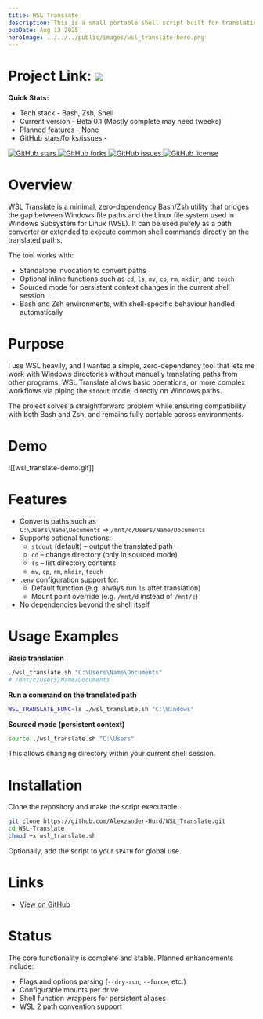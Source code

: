 ```yaml
---
title: WSL Translate
description: This is a small portable shell script built for translating Windows paths in a WSL environment, and optionally performing functions on the result.
pubDate: Aug 13 2025
heroImage: ../../../public/images/wsl_translate-hero.png
---
```

# Project Link: <a href="https://github.com/Alexzander-Hurd/WSL_Translate"><img src="https://img.shields.io/badge/GitHub-%23121011.svg?logo=github&logoColor=white"/></a>

**Quick Stats:**

- Tech stack - Bash, Zsh, Shell
- Current version - Beta 0.1 (Mostly complete may need tweeks)
- Planned features - None
- GitHub stars/forks/issues - 
<p><a href="https://github.com/Alexzander-Hurd/WSL_Translate/stargazers">
  <img src="https://img.shields.io/github/stars/Alexzander-Hurd/WSL_Translate?style=for-the-badge" alt="GitHub stars" />
</a>
<a href="https://github.com/Alexzander-Hurd/WSL_Translate/network/members">
  <img src="https://img.shields.io/github/forks/Alexzander-Hurd/WSL_Translate?style=for-the-badge" alt="GitHub forks" />
</a>
<a href="https://github.com/Alexzander-Hurd/WSL_Translate/issues">
  <img src="https://img.shields.io/github/issues/Alexzander-Hurd/WSL_Translate?style=for-the-badge" alt="GitHub issues" />
</a>
<a href="https://github.com/Alexzander-Hurd/WSL_Translate/blob/master/LICENSE">
  <img src="https://img.shields.io/github/license/Alexzander-Hurd/WSL_Translate?style=for-the-badge" alt="GitHub license" />
</a></p>

# Overview

WSL Translate is a minimal, zero-dependency Bash/Zsh utility that bridges the gap between Windows file paths and the Linux file system used in Windows Subsystem for Linux (WSL). It can be used purely as a path converter or extended to execute common shell commands directly on the translated paths.

The tool works with:

- Standalone invocation to convert paths
- Optional inline functions such as `cd`, `ls`, `mv`, `cp`, `rm`, `mkdir`, and `touch`
- Sourced mode for persistent context changes in the current shell session
- Bash and Zsh environments, with shell-specific behaviour handled automatically

# Purpose

I use WSL heavily, and I wanted a simple, zero-dependency tool that lets me work with Windows directories without manually translating paths from other programs. WSL Translate allows basic operations, or more complex workflows via piping the `stdout` mode, directly on Windows paths.

The project solves a straightforward problem while ensuring compatibility with both Bash and Zsh, and remains fully portable across environments.

# Demo

![[wsl_translate-demo.gif]]

# Features

- Converts paths such as  
  `C:\Users\Name\Documents` → `/mnt/c/Users/Name/Documents`
- Supports optional functions:
  - `stdout` (default) – output the translated path
  - `cd` – change directory (only in sourced mode)
  - `ls` – list directory contents
  - `mv`, `cp`, `rm`, `mkdir`, `touch`
- `.env` configuration support for:
  - Default function (e.g. always run `ls` after translation)
  - Mount point override (e.g. `/mnt/d` instead of `/mnt/c`)
- No dependencies beyond the shell itself

# Usage Examples

**Basic translation**
```bash
./wsl_translate.sh "C:\Users\Name\Documents"
# /mnt/c/Users/Name/Documents
```

**Run a command on the translated path**
```bash
WSL_TRANSLATE_FUNC=ls ./wsl_translate.sh "C:\Windows"
```

**Sourced mode (persistent context)**
```bash
source ./wsl_translate.sh "C:\Users"
```
This allows changing directory within your current shell session.

# Installation

Clone the repository and make the script executable:

```bash
git clone https://github.com/Alexzander-Hurd/WSL_Translate.git
cd WSL-Translate
chmod +x wsl_translate.sh
```

Optionally, add the script to your `$PATH` for global use.

# Links

- [View on GitHub](https://github.com/Alexzander-Hurd/WSL_Translate)

# Status

The core functionality is complete and stable. Planned enhancements include:

- Flags and options parsing (`--dry-run`, `--force`, etc.)
- Configurable mounts per drive
- Shell function wrappers for persistent aliases
- WSL 2 path convention support
